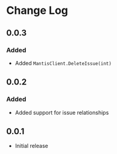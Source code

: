Change Log
==========

## 0.0.3
### Added
* Added `MantisClient.DeleteIssue(int)`

## 0.0.2

### Added
* Added support for issue relationships

## 0.0.1
* Initial release
